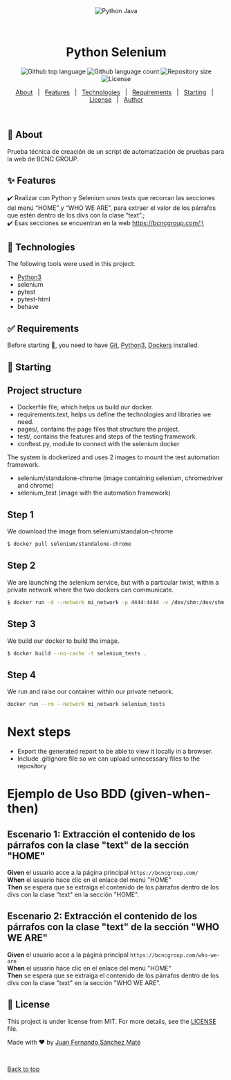 <div align="center" id="top"> 
  <img src="./.github/app.gif" alt="Python Java" />

  &#xa0;

  <!-- <a href="https://pythonjava.netlify.app">Demo</a> -->
</div>

<h1 align="center">Python Selenium</h1>

<p align="center">
  <img alt="Github top language" src="https://img.shields.io/github/languages/top/jfsmate/python-selenium?color=56BEB8">

  <img alt="Github language count" src="https://img.shields.io/github/languages/count/jfsmate/python-selenium?color=56BEB8">

  <img alt="Repository size" src="https://img.shields.io/github/repo-size/jfsmate/python-selenium?color=56BEB8">

  <img alt="License" src="https://img.shields.io/github/license/jfsmate/python-selenium?color=56BEB8">

</p>

<!-- Status -->

<!-- <h4 align="center"> 
	🚧  Python Selenium 🚀 Under construction...  🚧
</h4> 

<hr> -->

<p align="center">
  <a href="#dart-about">About</a> &#xa0; | &#xa0; 
  <a href="#sparkles-features">Features</a> &#xa0; | &#xa0;
  <a href="#rocket-technologies">Technologies</a> &#xa0; | &#xa0;
  <a href="#white_check_mark-requirements">Requirements</a> &#xa0; | &#xa0;
  <a href="#checkered_flag-starting">Starting</a> &#xa0; | &#xa0;
  <a href="#memo-license">License</a> &#xa0; | &#xa0;
  <a href="https://github.com/jfsmate" target="_blank">Author</a>
</p>

<br>

## :dart: About ##

Prueba técnica de creación de un script de automatización de pruebas para la web de BCNC GROUP.

## :sparkles: Features ##

:heavy_check_mark: Realizar con Python y Selenium unos tests que recorran las secciones del menú “HOME” y “WHO WE ARE”, para extraer el valor de los párrafos que estén dentro de los divs con la clase “text”.;\
:heavy_check_mark: Esas secciones se encuentran en la web https://bcncgroup.com/;\

## :rocket: Technologies ##

The following tools were used in this project:

- [Python3](https://www.python.org/)
- selenium
- pytest
- pytest-html
- behave

## :white_check_mark: Requirements ##

Before starting :checkered_flag:, you need to have [Git](https://git-scm.com), [Python3](https://www.python.org/downloads/), [Dockers](https://www.docker.com/) installed.

## :checkered_flag: Starting ##

## Project structure

- Dockerfile file, which helps us build our docker.
- requirements.text, helps us define the technologies and libraries we need.
- pages/, contains the page files that structure the project.
- test/, contains the features and steps of the testing framework.
- conftest.py, module to connect with the selenium docker

The system is dockerized and uses 2 images to mount the test automation framework.

- selenium/standalone-chrome (image containing selenium, chromedriver and chrome)
- selenium_test (image with the automation framework)

## Step 1
We download the image from selenium/standalon-chrome

```bash
$ docker pull selenium/standalone-chrome

```

## Step 2
We are launching the selenium service, but with a particular twist, within a private network where the two dockers can communicate.
```bash
$ docker run -d --network mi_network -p 4444:4444 -v /dev/shm:/dev/shm selenium/standalone-chrome
```

## Step 3
We build our docker to build the image.
```bash
$ docker build --no-cache -t selenium_tests .
```

## Step 4
We run and raise our container within our private network.
```bash
docker run --rm --network mi_network selenium_tests
```


# Next steps
- Export the generated report to be able to view it locally in a browser.
- Include .gitignore file so we can upload unnecessary files to the repository


# Ejemplo de Uso BDD (given-when-then)

## Escenario 1: Extracción el contenido de los párrafos con la clase "text" de la sección "HOME"

**Given** el usuario acce a la página principal `https://bcncgroup.com/`  
**When** el usuario hace clic en el enlace del menú "HOME"  
**Then** se espera que se extraiga el contenido de los párrafos dentro de los divs con la clase "text" en la sección "HOME". 

## Escenario 2: Extracción el contenido de los párrafos con la clase "text" de la sección "WHO WE ARE"

**Given** el usuario acce a la página principal `https://bcncgroup.com/who-we-are`  
**When** el usuario hace clic en el enlace del menú "HOME"  
**Then** se espera que se extraiga el contenido de los párrafos dentro de los divs con la clase "text" en la sección "WHO WE ARE".

## :memo: License ##

This project is under license from MIT. For more details, see the [LICENSE](LICENSE.md) file.


Made with :heart: by <a href="https://github.com/jfsmate" target="_blank">Juan Fernando Sánchez Maté</a>

&#xa0;

<a href="#top">Back to top</a>

